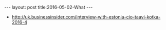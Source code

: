 --- layout: post title:2016-05-02-What ---


-   http://uk.businessinsider.com/interview-with-estonia-cio-taavi-kotka-2016-4

